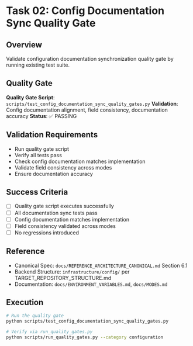 # Task 02: Config Documentation Sync Quality Gate

## Overview
Validate configuration documentation synchronization quality gate by running existing test suite.

## Quality Gate
**Quality Gate Script**: `scripts/test_config_documentation_sync_quality_gates.py`
**Validation**: Config documentation alignment, field consistency, documentation accuracy
**Status**: ✅ PASSING

## Validation Requirements
- Run quality gate script
- Verify all tests pass
- Check config documentation matches implementation
- Validate field consistency across modes
- Ensure documentation accuracy

## Success Criteria
- [ ] Quality gate script executes successfully
- [ ] All documentation sync tests pass
- [ ] Config documentation matches implementation
- [ ] Field consistency validated across modes
- [ ] No regressions introduced

## Reference
- Canonical Spec: `docs/REFERENCE_ARCHITECTURE_CANONICAL.md` Section 6.1
- Backend Structure: `infrastructure/config/` per TARGET_REPOSITORY_STRUCTURE.md
- Documentation: `docs/ENVIRONMENT_VARIABLES.md`, `docs/MODES.md`

## Execution
```bash
# Run the quality gate
python scripts/test_config_documentation_sync_quality_gates.py

# Verify via run_quality_gates.py
python scripts/run_quality_gates.py --category configuration
```
